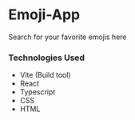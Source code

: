 # Emoji-App

Search for your favorite emojis here 

### Technologies Used
* Vite (Build tool)
* React
* Typescript
* CSS
* HTML
  


